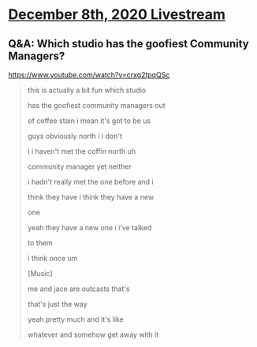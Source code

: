 # [December 8th, 2020 Livestream](../2020-12-08.md)
## Q&A: Which studio has the goofiest Community Managers?
https://www.youtube.com/watch?v=crxg2tpqQSc
> this is actually a bit fun which studio
> 
> has the goofiest community managers out
> 
> of coffee stain i mean it's got to be us
> 
> guys obviously north i i don't
> 
> i i haven't met the coffin north uh
> 
> community manager yet neither
> 
> i hadn't really met the one before and i
> 
> think they have i think they have a new
> 
> one
> 
> yeah they have a new one i i've talked
> 
> to them
> 
> i think once um
> 
> [Music]
> 
> me and jace are outcasts that's
> 
> that's just the way
> 
> yeah pretty much and it's like
> 
> whatever and somehow get away with it
> 
